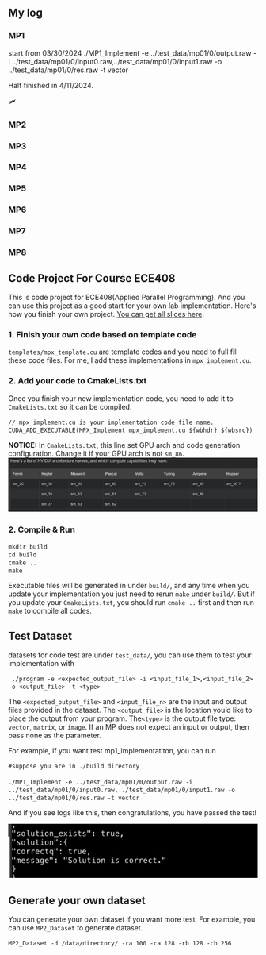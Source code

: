 ## My log

### MP1
start from 03/30/2024
./MP1_Implement -e ../test_data/mp01/0/output.raw -i ../test_data/mp01/0/input0.raw,../test_data/mp01/0/input1.raw -o ../test_data/mp01/0/res.raw -t vector 

Half finished in 4/11/2024. 

:small_airplane:

### MP2



### MP3
### MP4

### MP5
### MP6
### MP7
### MP8

## Code Project For Course ECE408
This is code project for ECE408(Applied Parallel Programming). And you can use this project as a good start for your own lab implementation. Here's how you finish your own project. [You can get all slices here](http://ece408.hwu-server2.crhc.illinois.edu/_layouts/15/start.aspx#/SitePages/Home.aspx).

### 1. Finish your own code based on template code
`templates/mpx_template.cu` are template codes and you need to full fill these code files. For me, I add these implementations in `mpx_implement.cu`.

### 2. Add your code to CmakeLists.txt
Once you finish your new implementation code, you need to add it to `CmakeLists.txt` so it can be compiled.
    
    // mpx_implement.cu is your implementation code file name.
    CUDA_ADD_EXECUTABLE(MPX_Implement mpx_implement.cu ${wbhdr} ${wbsrc})

**NOTICE:** In `CmakeLists.txt`, this line set GPU arch and code generation configuration. Change it if your GPU arch is not `sm_86`.
![](imgs/archs.png)


### 2. Compile & Run
    mkdir build
    cd build
    cmake ..
    make 

Executable files will be generated in under `build/`, and any time when you update your implementation you just need to rerun `make` under `build/`. But if you update your `CmakeLists.txt`, you should run `cmake ..` first and then run `make` to compile all codes.

## Test Dataset

datasets for code test are under `test_data/`, you can use them to test your implementation with
     
     ./program -e <expected_output_file> -i <input_file_1>,<input_file_2> -o <output_file> -t <type>

The `<expected_output_file>` and `<input_file_n>` are the input and output files provided in the dataset. The `<output_file>` is the location you’d like to place the output from your program. The`<type>` is the output file type: `vector`, `matrix`, or `image`. If an MP does not expect an input or output, then pass none as the parameter.

For example, if you want test mp1_implementatiton, you can run
    
    #suppose you are in ./build directory
    
    ./MP1_Implement -e ../test_data/mp01/0/output.raw -i ../test_data/mp01/0/input0.raw,../test_data/mp01/0/input1.raw -o ../test_data/mp01/0/res.raw -t vector 
And if you see logs like this, then congratulations, you have passed the test!

![](imgs/correct_res.png)


## Generate your own dataset
You can generate your own dataset if you want more test. For example, you can use `MP2_Dataset` to generate dataset.

    MP2_Dataset -d /data/directory/ -ra 100 -ca 128 -rb 128 -cb 256



